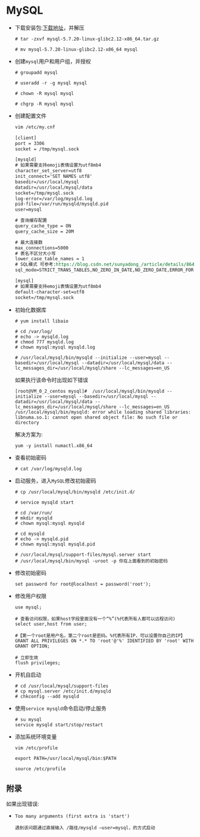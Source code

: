 # MySQL

- 下载安装包:[下载地址](http://dev.mysql.com/get/Downloads/MySQL-5.7/mysql-5.7.20-linux-glibc2.12-x86_64.tar.gz)，并解压

  ```shell
  # tar -zxvf mysql-5.7.20-linux-glibc2.12-x86_64.tar.gz
  
  # mv mysql-5.7.20-linux-glibc2.12-x86_64 mysql
  ```

- 创建`mysql`用户和用户组，并授权

  ```shell
  # groupadd mysql
  
  # useradd -r -g mysql mysql
  
  # chown -R mysql mysql
  
  # chgrp -R mysql mysql
  ```

- 创建配置文件

  ```reStructuredText
  vim /etc/my.cnf
  
  [client]
  port = 3306
  socket = /tmp/mysql.sock
  
  [mysqld]
  # 如果需要支持emoji表情设置为utf8mb4
  character_set_server=utf8
  init_connect='SET NAMES utf8'
  basedir=/usr/local/mysql
  datadir=/usr/local/mysql/data
  socket=/tmp/mysql.sock
  log-error=/var/log/mysqld.log
  pid-file=/var/run/mysqld/mysqld.pid
  user=mysql
  
  # 查询缓存配置
  query_cache_type = ON
  query_cache_size = 20M
  
  # 最大连接数
  max_connections=5000
  # 表名不区分大小写
  lower_case_table_names = 1
  # SQL模式 可参考:https://blog.csdn.net/sunyadong_/article/details/86491139
  sql_mode=STRICT_TRANS_TABLES,NO_ZERO_IN_DATE,NO_ZERO_DATE,ERROR_FOR_DIVISION_BY_ZERO,NO_AUTO_CREATE_USER,NO_ENGINE_SUBSTITUTION
  
  [mysql]
  # 如果需要支持emoji表情设置为utf8mb4
  default-character-set=utf8
  socket=/tmp/mysql.sock
  ```

- 初始化数据库

  ```shell
  # yum install libaio
  
  # cd /var/log/
  # echo -> mysqld.log
  # chmod 777 mysqld.log
  # chown mysql:mysql mysqld.log
  
  # /usr/local/mysql/bin/mysqld --initialize --user=mysql --basedir=/usr/local/mysql --datadir=/usr/local/mysql/data --lc_messages_dir=/usr/local/mysql/share --lc_messages=en_US
  ```

  如果执行该命令时出现如下错误

  ```shell
  [root@VM_0_2_centos mysql]#  /usr/local/mysql/bin/mysqld --initialize --user=mysql --basedir=/usr/local/mysql --datadir=/usr/local/mysql/data --lc_messages_dir=/usr/local/mysql/share --lc_messages=en_US
  /usr/local/mysql/bin/mysqld: error while loading shared libraries: libnuma.so.1: cannot open shared object file: No such file or directory
  ```

  解决方案为:

  ```shell
  yum -y install numactl.x86_64
  ```

- 查看初始密码

  ```shell
  # cat /var/log/mysqld.log
  ```

- 启动服务，进入`MySQL`修改初始密码

  ```shell
  # cp /usr/local/mysql/bin/mysqld /etc/init.d/
  
  # service mysqld start 
  
  # cd /var/run/
  # mkdir mysqld
  # chown mysql:mysql mysqld
  
  # cd mysqld
  # echo -> mysqld.pid
  # chown mysql:mysql mysqld.pid 
  
  # /usr/local/mysql/support-files/mysql.server start
  # /usr/local/mysql/bin/mysql -uroot -p 你在上面看到的初始密码
  ```

- 修改初始密码

  ```mysql
  set password for root@localhost = password('root');
  ```

- 修改用户权限

  ```mysql
  use mysql;
  
  # 查看访问权限，如果host字段里面没有一个“%”(%代表所有人都可以远程访问)
  select user,host from user;
  
  #【第一个root是用户名，第二个root是密码。%代表所有IP，可以设置你自己的IP】
  GRANT ALL PRIVILEGES ON *.* TO 'root'@'%' IDENTIFIED BY 'root' WITH GRANT OPTION; 
  
  # 立即生效
  flush privileges;
  ```

- 开机自启动

  ```shell
  # cd /usr/local/mysql/support-files
  # cp mysql.server /etc/init.d/mysqld
  # chkconfig --add mysqld
  ```

- 使用`service mysqld`命令启动/停止服务

  ```shell
  # su mysql
  service mysqld start/stop/restart
  ```

- 添加系统环境变量

  ```shell
  vim /etc/profile
  
  export PATH=/usr/local/mysql/bin:$PATH
  
  source /etc/profile
  ```


## 附录

如果出现错误:

- `Too many arguments (first extra is 'start')`

  ```
  遇到该问题通过直接输入 /路径/mysqld —user=mysql，的方式启动
  ```

  